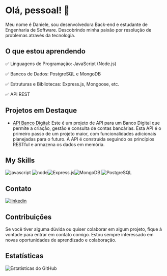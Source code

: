 # Olá, pessoal! 👋

Meu nome é Daniele, sou desenvolvedora Back-end e estudante de Engenharia de Software. Descobrindo minha paixão por resolução de problemas através da tecnologia.

## O que estou aprendendo

✅ Linguagens de Programação: JavaScript (Node.js)

✅ Bancos de Dados: PostgreSQL e MongoDB

✅ Estruturas e Bibliotecas: Express.js, Mongoose, etc.

✅ API REST


## Projetos em Destaque

- [API Banco Digital](https://github.com/danieleolli/projeto-api-bancodigital): Este é um projeto de API para um Banco Digital que permite a criação, gestão e consulta de contas bancárias. Esta API é o primeiro passo de um projeto maior, com funcionalidades adicionais planejadas para o futuro. A API é construída seguindo os princípios RESTful e armazena os dados em memória.

## My Skills

![javascript](https://img.shields.io/badge/JavaScript-323330?style=for-the-badge&logo=javascript&logoColor=F7DF1E) ![node](https://img.shields.io/badge/Node%20js-339933?style=for-the-badge&logo=nodedotjs&logoColor=white)![Express.js](https://img.shields.io/badge/Express.js-404D59?style=for-the-badge)![MongoDB](https://img.shields.io/badge/MongoDB-4EA94B?style=for-the-badge&logo=mongodb&logoColor=white) ![PostgreSQL](https://img.shields.io/badge/PostgreSQL-316192?style=for-the-badge&logo=postgresql&logoColor=white)

## Contato

[![linkedin](https://img.shields.io/badge/LinkedIn-0077B5?style=for-the-badge&logo=linkedin&logoColor=white)](https://www.linkedin.com/in/danieleoliveiradev/)

## Contribuições

Se você tiver alguma dúvida ou quiser colaborar em algum projeto, fique à vontade para entrar em contato comigo. Estou sempre interessado em novas oportunidades de aprendizado e colaboração.

## Estatísticas

![Estatísticas do GitHub](https://github-readme-stats.vercel.app/api?username=danieleolli&show_icons=true&theme=dracula&include_all_commit=true&count_private=true)
